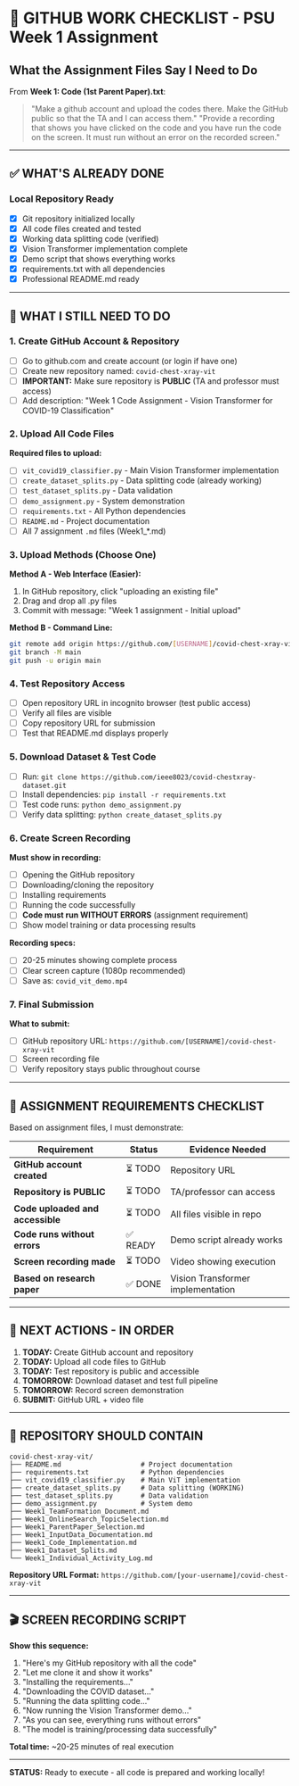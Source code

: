 # 🎯 GITHUB WORK CHECKLIST - PSU Week 1 Assignment

## What the Assignment Files Say I Need to Do

From **Week 1: Code (1st Parent Paper).txt**:
> "Make a github account and upload the codes there. Make the GitHub public so that the TA and I can access them."
> "Provide a recording that shows you have clicked on the code and you have run the code on the screen. It must run without an error on the recorded screen."

---

## ✅ WHAT'S ALREADY DONE

### Local Repository Ready
- [x] Git repository initialized locally
- [x] All code files created and tested
- [x] Working data splitting code (verified)
- [x] Vision Transformer implementation complete
- [x] Demo script that shows everything works
- [x] requirements.txt with all dependencies
- [x] Professional README.md ready

---

## 🔄 WHAT I STILL NEED TO DO

### 1. **Create GitHub Account & Repository**
- [ ] Go to github.com and create account (or login if have one)
- [ ] Create new repository named: `covid-chest-xray-vit`
- [ ] **IMPORTANT:** Make sure repository is **PUBLIC** (TA and professor must access)
- [ ] Add description: "Week 1 Code Assignment - Vision Transformer for COVID-19 Classification"

### 2. **Upload All Code Files**
**Required files to upload:**
- [ ] `vit_covid19_classifier.py` - Main Vision Transformer implementation
- [ ] `create_dataset_splits.py` - Data splitting code (already working)
- [ ] `test_dataset_splits.py` - Data validation
- [ ] `demo_assignment.py` - System demonstration 
- [ ] `requirements.txt` - All Python dependencies
- [ ] `README.md` - Project documentation
- [ ] All 7 assignment `.md` files (Week1_*.md)

### 3. **Upload Methods (Choose One)**

**Method A - Web Interface (Easier):**
1. In GitHub repository, click "uploading an existing file"
2. Drag and drop all .py files 
3. Commit with message: "Week 1 assignment - Initial upload"

**Method B - Command Line:**
```bash
git remote add origin https://github.com/[USERNAME]/covid-chest-xray-vit.git
git branch -M main
git push -u origin main
```

### 4. **Test Repository Access**
- [ ] Open repository URL in incognito browser (test public access)
- [ ] Verify all files are visible
- [ ] Copy repository URL for submission
- [ ] Test that README.md displays properly

### 5. **Download Dataset & Test Code**
- [ ] Run: `git clone https://github.com/ieee8023/covid-chestxray-dataset.git`
- [ ] Install dependencies: `pip install -r requirements.txt`
- [ ] Test code runs: `python demo_assignment.py`
- [ ] Verify data splitting: `python create_dataset_splits.py`

### 6. **Create Screen Recording**
**Must show in recording:**
- [ ] Opening the GitHub repository
- [ ] Downloading/cloning the repository 
- [ ] Installing requirements
- [ ] Running the code successfully
- [ ] **Code must run WITHOUT ERRORS** (assignment requirement)
- [ ] Show model training or data processing results

**Recording specs:**
- [ ] 20-25 minutes showing complete process
- [ ] Clear screen capture (1080p recommended)
- [ ] Save as: `covid_vit_demo.mp4`

### 7. **Final Submission**
**What to submit:**
- [ ] GitHub repository URL: `https://github.com/[USERNAME]/covid-chest-xray-vit`
- [ ] Screen recording file
- [ ] Verify repository stays public throughout course

---

## 🎯 ASSIGNMENT REQUIREMENTS CHECKLIST

Based on assignment files, I must demonstrate:

| Requirement | Status | Evidence Needed |
|-------------|---------|----------------|
| **GitHub account created** | ⏳ TODO | Repository URL |
| **Repository is PUBLIC** | ⏳ TODO | TA/professor can access |
| **Code uploaded and accessible** | ⏳ TODO | All files visible in repo |
| **Code runs without errors** | ✅ READY | Demo script already works |
| **Screen recording made** | ⏳ TODO | Video showing execution |
| **Based on research paper** | ✅ DONE | Vision Transformer implementation |

---

## 🚀 NEXT ACTIONS - IN ORDER

1. **TODAY:** Create GitHub account and repository
2. **TODAY:** Upload all code files to GitHub
3. **TODAY:** Test repository is public and accessible
4. **TOMORROW:** Download dataset and test full pipeline
5. **TOMORROW:** Record screen demonstration 
6. **SUBMIT:** GitHub URL + video file

---

## 📝 REPOSITORY SHOULD CONTAIN

```
covid-chest-xray-vit/
├── README.md                    # Project documentation
├── requirements.txt             # Python dependencies  
├── vit_covid19_classifier.py    # Main ViT implementation
├── create_dataset_splits.py     # Data splitting (WORKING)
├── test_dataset_splits.py       # Data validation
├── demo_assignment.py           # System demo
├── Week1_TeamFormation_Document.md
├── Week1_OnlineSearch_TopicSelection.md
├── Week1_ParentPaper_Selection.md
├── Week1_InputData_Documentation.md
├── Week1_Code_Implementation.md
├── Week1_Dataset_Splits.md
└── Week1_Individual_Activity_Log.md
```

**Repository URL Format:** `https://github.com/[your-username]/covid-chest-xray-vit`

---

## 🎬 SCREEN RECORDING SCRIPT

**Show this sequence:**
1. "Here's my GitHub repository with all the code"
2. "Let me clone it and show it works"
3. "Installing the requirements..."
4. "Downloading the COVID dataset..."
5. "Running the data splitting code..."
6. "Now running the Vision Transformer demo..."
7. "As you can see, everything runs without errors"
8. "The model is training/processing data successfully"

**Total time:** ~20-25 minutes of real execution

---

**STATUS:** Ready to execute - all code is prepared and working locally!